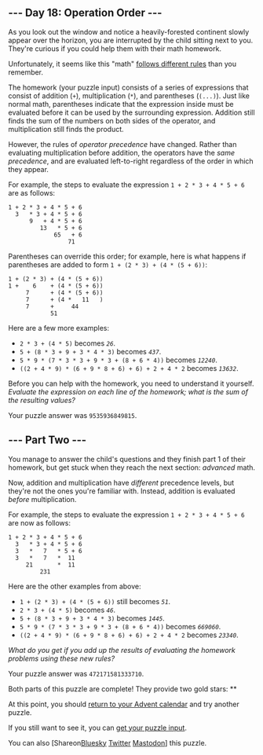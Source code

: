 ## \--- Day 18: Operation Order ---

As you look out the window and notice a heavily-forested continent slowly appear over the horizon, you are interrupted by the child sitting next to you. They're curious if you could help them with their math homework.

Unfortunately, it seems like this "math" [follows different rules](https://www.youtube.com/watch?v=3QtRK7Y2pPU&t=15) than you remember.

The homework (your puzzle input) consists of a series of expressions that consist of addition (`+`), multiplication (`*`), and parentheses (`(...)`). Just like normal math, parentheses indicate that the expression inside must be evaluated before it can be used by the surrounding expression. Addition still finds the sum of the numbers on both sides of the operator, and multiplication still finds the product.

However, the rules of _operator precedence_ have changed. Rather than evaluating multiplication before addition, the operators have the _same precedence_, and are evaluated left-to-right regardless of the order in which they appear.

For example, the steps to evaluate the expression `1 + 2 * 3 + 4 * 5 + 6` are as follows:

```
1 + 2 * 3 + 4 * 5 + 6
  3   * 3 + 4 * 5 + 6
      9   + 4 * 5 + 6
         13   * 5 + 6
             65   + 6
                 71

```

Parentheses can override this order; for example, here is what happens if parentheses are added to form `1 + (2 * 3) + (4 * (5 + 6))`:

```
1 + (2 * 3) + (4 * (5 + 6))
1 +    6    + (4 * (5 + 6))
     7      + (4 * (5 + 6))
     7      + (4 *   11   )
     7      +     44
            51

```

Here are a few more examples:

* `2 * 3 + (4 * 5)` becomes _`26`_.
* `5 + (8 * 3 + 9 + 3 * 4 * 3)` becomes _`437`_.
* `5 * 9 * (7 * 3 * 3 + 9 * 3 + (8 + 6 * 4))` becomes _`12240`_.
* `((2 + 4 * 9) * (6 + 9 * 8 + 6) + 6) + 2 + 4 * 2` becomes _`13632`_.

Before you can help with the homework, you need to understand it yourself. _Evaluate the expression on each line of the homework; what is the sum of the resulting values?_

Your puzzle answer was `9535936849815`.

## \--- Part Two ---

You manage to answer the child's questions and they finish part 1 of their homework, but get stuck when they reach the next section: _advanced_ math.

Now, addition and multiplication have _different_ precedence levels, but they're not the ones you're familiar with. Instead, addition is evaluated _before_ multiplication.

For example, the steps to evaluate the expression `1 + 2 * 3 + 4 * 5 + 6` are now as follows:

```
1 + 2 * 3 + 4 * 5 + 6
  3   * 3 + 4 * 5 + 6
  3   *   7   * 5 + 6
  3   *   7   *  11
     21       *  11
         231

```

Here are the other examples from above:

* `1 + (2 * 3) + (4 * (5 + 6))` still becomes _`51`_.
* `2 * 3 + (4 * 5)` becomes _`46`_.
* `5 + (8 * 3 + 9 + 3 * 4 * 3)` becomes _`1445`_.
* `5 * 9 * (7 * 3 * 3 + 9 * 3 + (8 + 6 * 4))` becomes _`669060`_.
* `((2 + 4 * 9) * (6 + 9 * 8 + 6) + 6) + 2 + 4 * 2` becomes _`23340`_.

_What do you get if you add up the results of evaluating the homework problems using these new rules?_

Your puzzle answer was `472171581333710`.

Both parts of this puzzle are complete! They provide two gold stars: \*\*

At this point, you should [return to your Advent calendar](/2020) and try another puzzle.

If you still want to see it, you can [get your puzzle input](18/input).

You can also \[Shareon[Bluesky](https://bsky.app/intent/compose?text=I%27ve+completed+%22Operation+Order%22+%2D+Day+18+%2D+Advent+of+Code+2020+%23AdventOfCode+https%3A%2F%2Fadventofcode%2Ecom%2F2020%2Fday%2F18) [Twitter](https://twitter.com/intent/tweet?text=I%27ve+completed+%22Operation+Order%22+%2D+Day+18+%2D+Advent+of+Code+2020&url=https%3A%2F%2Fadventofcode%2Ecom%2F2020%2Fday%2F18&related=ericwastl&hashtags=AdventOfCode) [Mastodon](javascript:void%280%29;)\] this puzzle.